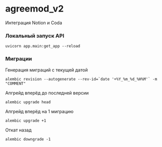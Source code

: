 # agreemod_v2
Интеграция Notion и Coda

### Локальный запуск API
```
uvicorn app.main:get_app --reload
```

### Миграции
Генерация миграций с текущей датой
```
alembic revision --autogenerate --rev-id=`date '+%Y_%m_%d_%H%M'` -m "COMMENT"

```
Апгрейд вперёд до последней версии
```
alembic upgrade head
```

Апгрейд вперёд на 1 миграцию
```
alembic upgrade +1
```

Откат назад
```
alembic downgrade -1
```
